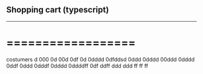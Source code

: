 ## Shopping cart (typescript)
---------------------------
==================
=================

costumers
d
000
0d
00d
0df
0d
0dddd
0dfddsd
0ddd
0dddd
00ddd
0dddd
0ddf
0ddd
0dddf
0dddd
0ddddff
0df
ddff
ddd
ddd
ff
ff
ff
